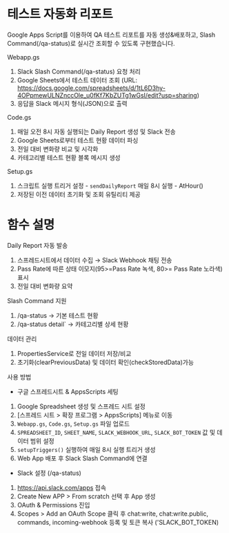 
# 테스트 자동화 리포트
Google Apps Script를 이용하여 QA 테스트 리포트를 자동 생성&배포하고, Slash Command(/qa-status)로 실시간 조회할 수 있도록 구현했습니다.

Webapp.gs
1. Slack Slash Command(/qa-status) 요청 처리
2. Google Sheets에서 테스트 데이터 조회 (URL: https://docs.google.com/spreadsheets/d/1tL6D3hy-4OPpmewULNZnccOle_u0fKf7KbZUTg1wGsI/edit?usp=sharing)
3. 응답을 Slack 메시지 형식(JSON)으로 출력

Code.gs
1. 매일 오전 8시 자동 실행되는 Daily Report 생성 및 Slack 전송
2. Google Sheets로부터 테스트 현황 데이터 파싱
3. 전일 대비 변화량 비교 및 시각화
4. 카테고리별 테스트 현황 블록 메시지 생성

Setup.gs
1. 스크립트 실행 트리거 설정 - `sendDailyReport` 매일 8시 실행 - AtHour()
2. 저장된 이전 데이터 초기화 및 조회 유틸리티 제공

# 함수 설명

Daily Report 자동 발송
1. 스프레드시트에서 데이터 수집 → Slack Webhook 채팅 전송
2. Pass Rate에 따른 상태 이모지(95>=Pass Rate 녹색, 80>= Pass Rate 노라색) 표시
3. 전일 대비 변화량 요약

Slash Command 지원
1. /qa-status → 기본 테스트 현황
2. /qa-status detail` → 카테고리별 상세 현황

데이터 관리
1. PropertiesService로 전일 데이터 저장/비교
2. 초기화(clearPreviousData) 및 데이터 확인(checkStoredData)가능


사용 방법
- 구글 스프레드시트 & AppsScripts 세팅
1. Google Spreadsheet 생성 및 스프레드 시트 설정
2. [스프레드 시트 > 확장 프로그램 > AppsScripts] 메뉴로 이동
2. `Webapp.gs`, `Code.gs`, `Setup.gs` 파일 업로드
3. `SPREADSHEET_ID`, `SHEET_NAME`, `SLACK_WEBHOOK_URL`, `SLACK_BOT_TOKEN` 값 및 데이터 범위 설정
4. `setupTriggers()` 실행하여 매일 8시 실행 트리거 생성
5. Web App 배포 후 Slack Slash Command에 연결

- Slack 설정 (/qa-status)
1. https://api.slack.com/apps 접속
2. Create New APP > From scratch 선택 후 App 생성
3. OAuth & Permissions 진입
4. Scopes > Add an OAuth Scope 클릭 후 chat:write, chat:write.public, commands, incoming-webhook 등록 및 토큰 복사 ('SLACK_BOT_TOKEN)